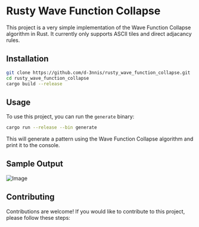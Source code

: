 # Rusty Wave Function Collapse

This project is a very simple implementation of the Wave Function Collapse algorithm in Rust. It currently only supports ASCII tiles and direct adjacancy rules.

## Installation

```sh
git clone https://github.com/d-3nnis/rusty_wave_function_collapse.git
cd rusty_wave_function_collapse
cargo build --release
```

## Usage

To use this project, you can run the `generate` binary:

```sh
cargo run --release --bin generate
```

This will generate a pattern using the Wave Function Collapse algorithm and print it to the console.

## Sample Output

![Image](https://github.com/user-attachments/assets/f0f2b0bd-acad-4f4a-97c8-0ca7da1b6be5)

## Contributing

Contributions are welcome! If you would like to contribute to this project, please follow these steps:


